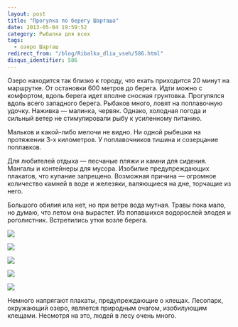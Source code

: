```yaml
---
layout: post
title: "Прогулка по берегу Шарташа"
date: 2013-05-04 19:59:52
category: Рыбалка для всех
tags:
  - озеро Шарташ
redirect_from: "/blog/Ribalka_dlia_vseh/586.html"
disqus_identifier: 586
---
```

Озеро находится так близко к городу, что ехать приходится 20 минут на
маршрутке. От остановки 600 метров до берега. Идти можно с комфортом,
вдоль берега идет вполне сносная грунтовка. Прогулялся вдоль всего
западного берега. Рыбаков много, ловят на поплавочную удочку. Наживка —
малинка, червяк. Однако, холодная погода и сильный ветер не
стимулировали рыбу к усиленному питанию.

Мальков и какой-либо мелочи не видно. Ни одной рыбешки на протяжении 3-х
километров. У поплавочников тишина и созерцание поплавков.

Для любителей отдыха — песчаные пляжи и камни для сидения. Мангалы и
контейнеры для мусора. Изобилие предупреждающих плакатов, что купание
запрещено. Возможная причина — огромное количество камней в воде и
железяки, валяющиеся на дне, торчащие из него.

Большого обилия ила нет, но при ветре вода мутная. Травы пока мало, но
думаю, что летом она вырастет. Из попавшихся водорослей элодея и
роголистник. Встретились утки возле берега.

![](http://fishingguru.ru/uploads/images/00/00/01/2013/05/04/b80ff6.jpg)

![](http://fishingguru.ru/uploads/images/00/00/01/2013/05/04/74ec3d.jpg)

![](http://fishingguru.ru/uploads/images/00/00/01/2013/05/04/2f2663.jpg)

![](http://fishingguru.ru/uploads/images/00/00/01/2013/05/04/181289.jpg)

![](http://fishingguru.ru/uploads/images/00/00/01/2013/05/04/efc9d3.jpg)

Немного напрягают плакаты, предупреждающие о клещах. Лесопарк,
окружающий озеро, является природным очагом, изобилующим клещами.
Несмотря на это, людей в лесу очень много.
